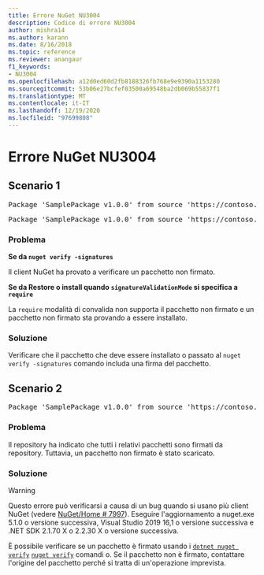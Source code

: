 ```yaml
---
title: Errore NuGet NU3004
description: Codice di errore NU3004
author: mishra14
ms.author: karann
ms.date: 8/16/2018
ms.topic: reference
ms.reviewer: anangaur
f1_keywords:
- NU3004
ms.openlocfilehash: a12d0ed60d2fb8188326fb768e9e9390a1153280
ms.sourcegitcommit: 53b06e27bcfef03500a69548ba2db069b55837f1
ms.translationtype: MT
ms.contentlocale: it-IT
ms.lasthandoff: 12/19/2020
ms.locfileid: "97699808"
---
```

# <a name="nuget-error-nu3004"></a>Errore NuGet NU3004

## <a name="scenario-1"></a>Scenario 1

<pre>Package 'SamplePackage v1.0.0' from source 'https://contoso.com/index.json': The package is not signed.</pre>
<pre>Package 'SamplePackage v1.0.0' from source 'https://contoso.com/index.json': signatureValidationMode is set to require, so packages are allowed only if signed by trusted signers; however, this package is unsigned.</pre>

### <a name="issue"></a>Problema

**Se da `nuget verify -signatures`**

Il client NuGet ha provato a verificare un pacchetto non firmato.

**Se da Restore o install quando `signatureValidationMode` si specifica a `require`**

La `require` modalità di convalida non supporta il pacchetto non firmato e un pacchetto non firmato sta provando a essere installato.

### <a name="solution"></a>Soluzione

Verificare che il pacchetto che deve essere installato o passato al `nuget verify -signatures` comando includa una firma del pacchetto.

## <a name="scenario-2"></a>Scenario 2

<pre>Package 'SamplePackage v1.0.0' from source 'https://contoso.com/index.json': This repository indicated that all its packages are repository signed; however, this package is unsigned.</pre>

### <a name="issue"></a>Problema

Il repository ha indicato che tutti i relativi pacchetti sono firmati da repository. Tuttavia, un pacchetto non firmato è stato scaricato.

### <a name="solution"></a>Soluzione

> [!Warning]
> Questo errore può verificarsi a causa di un bug quando si usano più client NuGet (vedere [NuGet/Home # 7997](https://github.com/NuGet/Home/issues/7997)). Eseguire l'aggiornamento a nuget.exe 5.1.0 o versione successiva, Visual Studio 2019 16,1 o versione successiva e .NET SDK 2.1.70 X o 2.2.30 X o versione successiva.

È possibile verificare se un pacchetto è firmato usando i [`dotnet nuget verify`](/dotnet/core/tools/dotnet-nuget-verify.md) [`nuget verify`](../cli-reference/cli-ref-verify.md) comandi o. Se il pacchetto non è firmato, contattare l'origine del pacchetto perché si tratta di un'operazione imprevista.
